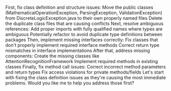 First, fix class definition and structure issues:
Move the public classes (MathematicalOperationException, ParsingException, ValidationException) from DiscreteLogicException.java to their own properly named files
Delete the duplicate class files that are causing conflicts
Next, resolve ambiguous references:
Add proper imports with fully qualified names where types are ambiguous
Potentially refactor to avoid duplicate type definitions between packages
Then, implement missing interfaces correctly:
Fix classes that don't properly implement required interface methods
Correct return type mismatches in interface implementations
After that, address missing components:
Create the missing classes like AttentionRecognitionFramework
Implement required methods in existing classes
Finally, fix method call issues:
Correct incorrect method parameters and return types
Fix access violations for private methods/fields
Let's start with fixing the class definition issues as they're causing the most immediate problems. Would you like me to help you address those first?
